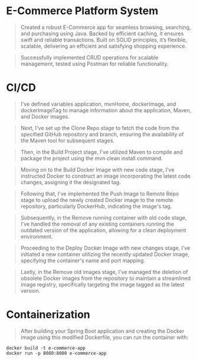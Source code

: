 # E-Commerce Platform System
> Created a robust E-Commerce app for seamless browsing, searching, and purchasing using Java. Backed by efficient caching, it ensures swift and reliable transactions. Built on SOLID principles, it’s flexible, scalable,
delivering an efficient and satisfying shopping experience.

> Successfully implemented CRUD operations for scalable management, tested using Postman for reliable functionality.

# CI/CD
> I've defined variables application, mvnHome, dockerImage, and dockerImageTag to manage information about the application, Maven, and Docker images.

> Next, I've set up the Clone Repo stage to fetch the code from the specified GitHub repository and branch, ensuring the availability of the Maven tool for subsequent stages.

> Then, in the Build Project stage, I've utilized Maven to compile and package the project using the mvn clean install command.

> Moving on to the Build Docker Image with new code stage, I've instructed Docker to construct an image incorporating the latest code changes, assigning it the designated tag.

> Following that, I've implemented the Push Image to Remote Repo stage to upload the newly created Docker image to the remote repository, particularly DockerHub, indicating the image's tag.

> Subsequently, in the Remove running container with old code stage, I've handled the removal of any existing containers running the outdated version of the application, allowing for a clean deployment environment.

> Proceeding to the Deploy Docker Image with new changes stage, I've initiated a new container utilizing the recently updated Docker image, specifying the container's name and port mapping.

> Lastly, in the Remove old images stage, I've managed the deletion of obsolete Docker images from the repository to maintain a streamlined image registry, specifically targeting the image tagged as the latest version.

# Containerization
> After building your Spring Boot application and creating the Docker image using this modified Dockerfile, you can run the container with:

    docker build -t e-commerce-app
    docker run -p 8080:8080 e-commerce-app
